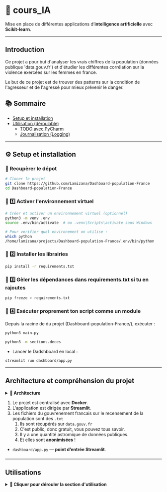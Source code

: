 # 🧠 cours_IA

Mise en place de différentes applications d’**intelligence artificielle** avec **Scikit-learn**.

---

## Introduction

Ce projet a pour but d'analyser les vrais chiffres de la population (données publique 'data.gouv.fr') et d'étudier 
les différentes corrélation sur la violence exercées sur les femmes en france.

Le but de ce projet est de trouver des patterns sur la condition de l'agresseur et de l'agressé pour mieux prévenir 
le danger.

## 📚 Sommaire

- [Setup et installation](#setup-et-installation)
- [Utilisation (déroulable)](#utilisation-déroulable)
  - [TODO avec PyCharm](#todo-avec-pycharm)
  - [Journalisation (Logging)](#journalisation-logging)

---

## ⚙️ Setup et installation


### 🧩 Recupèrer le dépot

```bash
# Cloner le projet
git clone https://github.com/Lamizana/Dashboard-population-France
cd Dashboard-population-France
```

### 🧩 1️⃣ Activer l'environnement virtuel

```bash
# Créer et activer un environnement virtuel (optionnel)
python3 -m venv .env 
source .env/bin/activate  # ou .venv\Scripts\activate sous Windows

# Pour verifier quel environement on utilise :
which python
/home/lamizana/projects/Dashboard-population-France/.env/bin/python
```

### 🧩 2️⃣ Installer les librairies

```bash
pip install -r requirements.txt
```

### 🧩 3️⃣ Gèler les dépendances dans requirements.txt si tu en rajoutes

```bash
pip freeze > requirements.txt
```

### 🧩 4️⃣ Exécuter proprement ton script comme un module

Depuis la racine de du projet (Dashboard-population-France/), exécuter :

```bash
python3 main.py
```

```bash
python3 -m sections.deces
```

- Lancer le Dadshboard en local :
```bash
streamlit run dashboard/app.py
```

---

## Architecture et compréhension du projet

<details> <summary><strong>🧩 Architecture</strong></summary>

```css
Dashboard-population-France/
│
├── dashboard/
│   ├── app.py                      # Tableau de bord Streamlit principal
│   ├── sections/
│   │   ├── population.py
│   │   ├── naissance.py
│   │   ├── deces.py
│   │   ├── viols.py
│   │   ├── feminicides.py
│   │   └── __init__.py
│   └── assets/
│       ├── cartes/
│       └── data/
│           ├── deces/
│           │   └── deces-2025-m08.txt
│           ├── population.csv
│           ├── emploi.csv
│           └── naissance.csv
│
├── utils/
│   ├── logger.py
│   ├── data_loader.py
│   ├── plot_utils.py
│   └── __init__.py
│
├── requirements.txt
└── main.py

```

</details>

1. Le projet est centralisé avec **Docker**.
2. L'application est dirigée par **Streamlit**.
3. Les fichiers du gouvrenement francais sur le recensement de la population sont des `.txt`
   1. Ils sont récupérés sur `data.gouv.fr`
   2. C'est public, donc gratuit, vous pouvez tous savoir.
   3. Il y a une quantité astromique de données publiques.
   4. Et elles sont **anonimisées** !

- `dashboard/app.py` — **point d’entrée Streamlit**.

### 

---

## Utilisations

<details> <summary><strong>🧩 Cliquer pour dérouler la section d'utilisation</strong></summary>

### TODO avec Pycharm

#### ✅ 1. Ecrire une TODO dans le code

Il faut simplement ajouter un _comentaire spécial_ dans le code :

```python
# TODO: implémenter la fonction de nettoyage des données INSEE
def clean_data():
    pass
```

Il y a plusieurs variantes :

```python
# FIXME: corriger la normalisation PCA
# FEAT: Nouvel feature.
# HACK: solution rapide, à améliorer plus tard
```

#### 2. 🧭 Voir toutes les TODO dans Pycharm

1. Ouvrir le projet.
2. Va dans menu :
   1. **View -> Tool Windows -> TODO**
3. Une fenêtre s'ouvre avec la liste des TODO trouvé dans le code :
   1. Le fichier concerné.
   2. La ligne exacte.
   3. Le contenu en commentaire.

> 💡 Cliquer sur une ligne pour aller directement au code.

#### 3. Ajouter tes propres filtres TODO

On a défini des **règles personalisées** (par exemple `@urgent`, `@review`, etc.) :

1. Aller dans :
   1. **File → Settings → Editor → TODO**

2. Cliquer sur ➕ pour ajouter une nouvelle règle :
   1. **Pattern** : `@urgent.*`
   2. **Case sensitive** : coché ou non selon ton besoin
   3. Choisir une couleur d'affichage.

Les TODO seront ensuite colorées à la vue dédiée.

Tu verras ensuite ces TODO colorés différemment dans la vue dédiée.

### 🧾 Journalisation (Logging)

Le projet utilise un système de journalisation centralisé basé sur un module `logger.py`, 
afin d’enregistrer les messages d’exécution et les erreurs dans un fichier de log.

--- 

#### 📁 Structure du fichier

Le logger est défini dans :

```css
cours_IA/
├── logger.py
└── recensement_population/
    ├── main.py
    └── ...
```

#### ⚙ Fonctionnement

Le fichier `logger.py` contient une classe `Logger` personnalisée, qui :

- Enregistre les messages dans un fichier (ex. `recensement_pop.log`) ;
- Affiche aussi les messages dans la console pour le suivi en temps réel.

#### 🧩 Exemple d’utilisation

```python
# main.py
from logger import Logger

# Initialisation du logger (le fichier 'app.logs/' sera créé automatiquement)
log = Logger("logs/recensement_pop.log")


def main() -> int:
   log.info("Démarrage de l’application...")
   # ton code ici
   log.info("Fin de l’exécution.")
   return 0


if __name__ == "__main__":
   import sys

   sys.exit(main())
```

🧠 Exemple de sortie dans app.log

```yaml
2025-10-11 15:24:53,872 - INFO - Démarrage de l’application...
2025-10-11 15:24:55,123 - INFO - Fin de l’exécution.
```

